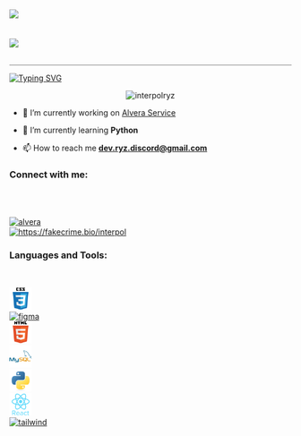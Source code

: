 <img align="center" src="https://camo.githubusercontent.com/3cbeb576418d0f74d456cb0a5a70f2be234d5088c4a882a219ad1414ebd0cf73/68747470733a2f2f63617073756c652d72656e6465722e76657263656c2e6170702f6170693f747970653d776176696e67266865696768743d31333026636f6c6f723d6772616469656e7426637573746f6d436f6c6f724c6973743d32302673656374696f6e3d686561646572">
<br><br><br>
<img align="center" src="https://camo.githubusercontent.com/2b814705762b8fd15fe125bc4c663fc353563ab05a42c64af9ca60a3726fdcf6/68747470733a2f2f63617073756c652d72656e6465722e76657263656c2e6170702f6170693f747970653d626c7572266865696768743d33303026636f6c6f723d6772616469656e7426746578743d57656c636f6d6526616e696d6174696f6e3d66616465496e266772616469656e74436f6c6f72733d4239393344362c384341364442">
<br><br>
<hr style="border: none; height: 0.5px; background-color: gray;">


<a href="https://git.io/typing-svg"><img src="https://readme-typing-svg.demolab.com?font=Fira+Code&pause=1000&width=435&lines=Python+Developer" alt="Typing SVG" /></a>

<p align="center"> <img src="https://komarev.com/ghpvc/?username=interpolryz&label=Profile%20views&color=0e75b6&style=flat" alt="interpolryz" /> </p>

- 🔭 I’m currently working on [Alvera Service](https://alvera.info)

- 🌱 I’m currently learning **Python**

- 📫 How to reach me **dev.ryz.discord@gmail.com**

<h3 align="left">Connect with me:</h3>
<br>
<p align="left">
<br>
<a href="https://discord.gg/alvera" target="blank"><img align="center" src="https://raw.githubusercontent.com/rahuldkjain/github-profile-readme-generator/master/src/images/icons/Social/discord.svg" alt="alvera" height="30" width="40" /></a>
<br>
<a href="/https://fakecrime.bio/interpol" target="blank"><img align="center" src="https://raw.githubusercontent.com/rahuldkjain/github-profile-readme-generator/master/src/images/icons/Social/rss.svg" alt="https://fakecrime.bio/interpol" height="30" width="40" /></a>
</p>

<h3 align="left">Languages and Tools:</h3>
<br>
<p align="left"> <a href="https://www.w3schools.com/css/" target="_blank" rel="noreferrer"> <img src="https://raw.githubusercontent.com/devicons/devicon/master/icons/css3/css3-original-wordmark.svg" alt="css3" width="40" height="40"/> </a> 
<br>
<a href="https://www.figma.com/" target="_blank" rel="noreferrer"> <img src="https://www.vectorlogo.zone/logos/figma/figma-icon.svg" alt="figma" width="40" height="40"/> </a> 
<br>
<a href="https://www.w3.org/html/" target="_blank" rel="noreferrer"> <img src="https://raw.githubusercontent.com/devicons/devicon/master/icons/html5/html5-original-wordmark.svg" alt="html5" width="40" height="40"/> </a> 
<br>
<a href="https://www.mysql.com/" target="_blank" rel="noreferrer"> <img src="https://raw.githubusercontent.com/devicons/devicon/master/icons/mysql/mysql-original-wordmark.svg" alt="mysql" width="40" height="40"/> </a> 
<br>
<a href="https://www.python.org" target="_blank" rel="noreferrer"> <img src="https://raw.githubusercontent.com/devicons/devicon/master/icons/python/python-original.svg" alt="python" width="40" height="40"/> </a>
<br>
<a href="https://reactjs.org/" target="_blank" rel="noreferrer"> <img src="https://raw.githubusercontent.com/devicons/devicon/master/icons/react/react-original-wordmark.svg" alt="react" width="40" height="40"/> </a> 
<br>
<a href="https://tailwindcss.com/" target="_blank" rel="noreferrer"> <img src="https://www.vectorlogo.zone/logos/tailwindcss/tailwindcss-icon.svg" alt="tailwind" width="40" height="40"/> </a> </p>


